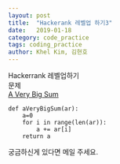 ```yaml
---
layout: post
title:  "Hackerank 레벨업 하기3"
date:   2019-01-18
category: code_practice
tags: coding_practice
author: Khel Kim, 김현호
---
```


Hackerrank 레벨업하기  
문제  
[A Very Big Sum](https://www.hackerrank.com/challenges/a-very-big-sum/problem)

~~~
def aVeryBigSum(ar):
    a=0
    for i in range(len(ar)):
        a += ar[i]
    return a
~~~

궁금하신게 있다면 메일 주세요.
